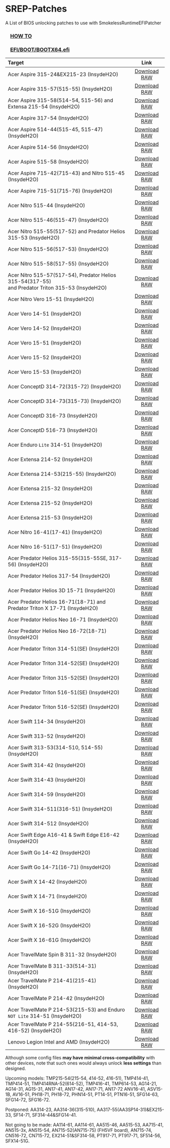 # SREP-Patches
A List of BIOS unlocking patches to use with SmokelessRuntimeEFIPatcher


### $~~~~$[HOW TO](https://github.com/cygwynd/SmokelessRuntimeEFIPatcher#how-to-use-it)
### $~~~~$[EFI/BOOT/BOOTX64.efi](SREP/0.1.4c/BOOTX64.efi)

| Target | Link |
|:-|:-:|
| Acer Aspire 315-24&EX215-23  (InsydeH2O) | [Download RAW](Configs/AA315-24&EX215-23_Insyde_BiosUnlock.cfg) |
| Acer Aspire 315-57(515-55)  (InsydeH2O) | [Download RAW](Configs/AA315-57(515-55)_Insyde_BiosUnlock.cfg) |
| Acer Aspire 315-58(514-54, 515-56) and Extensa 215-54  (InsydeH2O) | [Download RAW](Configs/AA315-58(514-54,%20515-56)&EX215-54_Insyde_BiosUnlock.cfg) |
| Acer Aspire 317-54  (InsydeH2O) | [Download RAW](Configs/AA317-54_Insyde_BiosUnlock.cfg) |
| Acer Aspire 514-44(515-45, 515-47)  (InsydeH2O) | [Download RAW](Configs/AA514-44(515-45,%20515-47)_Insyde_BiosUnlock.cfg) |
| Acer Aspire 514-56  (InsydeH2O) | [Download RAW](Configs/AA514-56_Insyde_BiosUnlock.cfg) |
| Acer Aspire 515-58  (InsydeH2O) | [Download RAW](Configs/AA515-58_Insyde_BiosUnlock.cfg) |
| Acer Aspire 715-42(715-43) and Nitro 515-45  (InsydeH2O) | [Download RAW](Configs/AA715-42(715-43)&AN515-45_Insyde_BiosUnlock.cfg) |
| Acer Aspire 715-51(715-76)  (InsydeH2O) | [Download RAW](Configs/AA715-51(715-76)_Insyde_BiosUnlock.cfg) |
| Acer Nitro 515-44  (InsydeH2O) | [Download RAW](Configs/AN515-44_Insyde_BiosUnlock.cfg) |
| Acer Nitro 515-46(515-47)  (InsydeH2O) | [Download RAW](Configs/AN515-46(515-47)_Insyde_BiosUnlock.cfg) |
| Acer Nitro 515-55(517-52) and Predator Helios 315-53  (InsydeH2O) | [Download RAW](Configs/AN515-55(517-52)&PH315-53_Insyde_BiosUnlock.cfg) |
| Acer Nitro 515-56(517-53)  (InsydeH2O) | [Download RAW](Configs/AN515-56(517-53)_Insyde_BiosUnlock.cfg) |
| Acer Nitro 515-58(517-55)  (InsydeH2O) | [Download RAW](Configs/AN515-58(517-55)_Insyde_BiosUnlock.cfg) |
| Acer Nitro 515-57(517-54), Predator Helios 315-54(317-55)<br/> and Predator Triton 315-53  (InsydeH2O) | [Download RAW](Configs/AN515-57(517-54)&PH315-54(317-55)&PT315-53_Insyde_BiosUnlock.cfg) |
| Acer Nitro Vero 15-51  (InsydeH2O) | [Download RAW](Configs/ANV15-51_Insyde_BiosUnlock.cfg) |
| Acer Vero 14-51  (InsydeH2O) | [Download RAW](Configs/ANV14-51_Insyde_BiosUnlock.cfg) |
| Acer Vero 14-52  (InsydeH2O) | [Download RAW](Configs/ANV14-52_Insyde_BiosUnlock.cfg) |
| Acer Vero 15-51  (InsydeH2O) | [Download RAW](Configs/ANV15-51_Insyde_BiosUnlock.cfg) |
| Acer Vero 15-52  (InsydeH2O) | [Download RAW](Configs/ANV15-52_Insyde_BiosUnlock.cfg) |
| Acer Vero 15-53  (InsydeH2O) | [Download RAW](Configs/ANV15-53_Insyde_BiosUnlock.cfg) |
| Acer ConceptD 314-72(315-72)  (InsydeH2O) | [Download RAW](Configs/CN314-72(315-72)_Insyde_BiosUnlock.cfg) |
| Acer ConceptD 314-73(315-73)  (InsydeH2O) | [Download RAW](Configs/CN314-73(315-72)_Insyde_BiosUnlock.cfg) |
| Acer ConceptD 316-73  (InsydeH2O) | [Download RAW](Configs/CN316-73_Insyde_BiosUnlock.cfg) |
| Acer ConceptD 516-73  (InsydeH2O) | [Download RAW](Configs/CN516-73_Insyde_BiosUnlock.cfg) |
| Acer Enduro `Lite` 314-51  (InsydeH2O) | [Download RAW](Configs/Enduro%20Lite%20EUN314-51_Insyde_BiosUnlock.cfg) |
| Acer Extensa 214-52 (InsydeH2O) | [Download RAW](Configs/EX214-52_Insyde_BiosUnlock.cfg) |
| Acer Extensa 214-53(215-55) (InsydeH2O) | [Download RAW](Configs/EX214-53(215-55)_Insyde_BiosUnlock.cfg) |
| Acer Extensa 215-32 (InsydeH2O) | [Download RAW](Configs/EX215-32_Insyde_BiosUnlock.cfg) |
| Acer Extensa 215-52 (InsydeH2O) | [Download RAW](Configs/EX215-52_Insyde_BiosUnlock.cfg) |
| Acer Extensa 215-53 (InsydeH2O) | [Download RAW](Configs/EX215-53_Insyde_BiosUnlock.cfg) |
| Acer Nitro 16-41(17-41)  (InsydeH2O) | [Download RAW](Configs/AN16-41(17-41)_Insyde_BiosUnlock.cfg) |
| Acer Nitro 16-51(17-51)  (InsydeH2O) | [Download RAW](Configs/AN16-51(17-51)_Insyde_BiosUnlock.cfg) |
| Acer Predator Helios 315-55(315-55SE, 317-56) (InsydeH2O) | [Download RAW](Configs/PH315-55(315-55SE,%20317-56)_Insyde_BiosUnlock.cfg) |
| Acer Predator Helios 317-54  (InsydeH2O) | [Download RAW](Configs/PH317-54_Insyde_BiosUnlock.cfg) |
| Acer Predator Helios 3D 15-71  (InsydeH2O) | [Download RAW](Configs/PH3D15-71_Insyde_BiosUnlock.cfg) |
| Acer Predator Helios 16-71(18-71) and Predator Triton X 17-71  (InsydeH2O) | [Download RAW](Configs/PH16-71(18-71)&PTX17-71_Insyde_BiosUnlock.cfg) |
| Acer Predator Helios Neo 16-71  (InsydeH2O) | [Download RAW](Configs/PHN16-71_Insyde_BiosUnlock.cfg) |
| Acer Predator Helios Neo 16-72(18-71)  (InsydeH2O) | [Download RAW](Configs/PHN16-72(18-71)_Insyde_BiosUnlock.cfg) |
| Acer Predator Triton 314-51(SE)  (InsydeH2O) | [Download RAW](Configs/PT314-51(SE)_Insyde_BiosUnlock.cfg) |
| Acer Predator Triton 314-52(SE)  (InsydeH2O) | [Download RAW](Configs/PT314-52(SE)_Insyde_BiosUnlock.cfg) |
| Acer Predator Triton 315-52(SE)  (InsydeH2O) | [Download RAW](Configs/PT315-52(SE)_Insyde_BiosUnlock.cfg) |
| Acer Predator Triton 516-51(SE)  (InsydeH2O) | [Download RAW](Configs/PT516-51(SE)_Insyde_BiosUnlock.cfg) |
| Acer Predator Triton 516-52(SE)  (InsydeH2O) | [Download RAW](Configs/PT516-52(SE)_Insyde_BiosUnlock.cfg) |
| Acer Swift 114-34  (InsydeH2O) | [Download RAW](Configs/SF114-34_Insyde_BiosUnlock.cfg) |
| Acer Swift 313-52  (InsydeH2O) | [Download RAW](Configs/SF313-52_Insyde_BiosUnlock.cfg) |
| Acer Swift 313-53(314-510, 514-55)  (InsydeH2O) | [Download RAW](Configs/SF313-53(314-510,%20514-55)_Insyde_BiosUnlock.cfg) |
| Acer Swift 314-42  (InsydeH2O) | [Download RAW](Configs/SF314-42_Insyde_BiosUnlock.cfg) |
| Acer Swift 314-43  (InsydeH2O) | [Download RAW](Configs/SF314-43_Insyde_BiosUnlock.cfg) |
| Acer Swift 314-59  (InsydeH2O) | [Download RAW](Configs/SF314-59_Insyde_BiosUnlock.cfg) |
| Acer Swift 314-511(316-51)  (InsydeH2O) | [Download RAW](Configs/SF314-511(316-51)_Insyde_BiosUnlock.cfg) |
| Acer Swift 314-512  (InsydeH2O) | [Download RAW](Configs/SF314-512_Insyde_BiosUnlock.cfg) |
| Acer Swift Edge A16-41 & Swift Edge E16-42  (InsydeH2O) | [Download RAW](Configs/SFA16-41&SFE16-42_Insyde_BiosUnlock.cfg) |
| Acer Swift Go 14-42  (InsydeH2O) | [Download RAW](Configs/SFG14-42_Insyde_BiosUnlock.cfg) |
| Acer Swift Go 14-71(16-71)  (InsydeH2O) | [Download RAW](Configs/SFG14-71(16-71)_Insyde_BiosUnlock.cfg) |
| Acer Swift X 14-42  (InsydeH2O) | [Download RAW](Configs/SFX14-42_Insyde_BiosUnlock.cfg) |
| Acer Swift X 14-71  (InsydeH2O) | [Download RAW](Configs/SFX14-71_Insyde_BiosUnlock.cfg) |
| Acer Swift X 16-51G  (InsydeH2O) | [Download RAW](Configs/SFX16-51G_Insyde_BiosUnlock.cfg) |
| Acer Swift X 16-52G  (InsydeH2O) | [Download RAW](Configs/SFX16-52G_Insyde_BiosUnlock.cfg) |
| Acer Swift X 16-61G  (InsydeH2O) | [Download RAW](Configs/SFX16-61G_Insyde_BiosUnlock.cfg) |
| Acer TravelMate Spin B 311-32  (InsydeH2O) | [Download RAW](Configs/TMB311RNA-32_Insyde_BiosUnlock.cfg) |
| Acer TravelMate B 311-33(514-31)  (InsydeH2O) | [Download RAW](Configs/TMB311-33(514-31)_Insyde_BiosUnlock.cfg) |
| Acer TravelMate P 214-41(215-41)  (InsydeH2O) | [Download RAW](Configs/TMP214-41(215-41)_Insyde_BiosUnlock.cfg) |
| Acer TravelMate P 214-42  (InsydeH2O) | [Download RAW](Configs/TMP214-42_Insyde_BiosUnlock.cfg) |
| Acer TravelMate P 214-53(215-53) and Enduro `NOT Lite` 314-51  (InsydeH2O) | [Download RAW](Configs/TMP214-53(215-53)&Enduro%20EUN314-51_Insyde_BiosUnlock.cfg) |
| Acer TravelMate P 214-55(216-51, 414-53, 416-52)  (InsydeH2O) | [Download RAW](Configs/TMP214-55(216-51,%20414-53,%20416-52)_Insyde_BiosUnlock.cfg) |
| Lenovo Legion Intel and AMD  (InsydeH2O) | [Download RAW](Configs/Lenovo%20Metro%20Display%20Engine_Insyde_BiosUnlock.cfg) |

Although some config files **may have minimal cross-compatibility** with other devices, note that such ones would always unlock **less settings** than designed.

Upcoming models: TMP215-54(215-54, 414-52, 416-51), TMP414-41, TMP414-51, TMP414RNA-52(614-52), TMP416-41, TMP614-53, AG14-21, AG14-31, AG15-31, AN17-41, AN17-42, AN17-71, AN17-72 ANV16-41, ASV15-1B, AV16-51, PH18-71, PH18-72, PHN14-51, PT14-51, PTN16-51, SFG14-63, SFG14-72, SFG16-72.

Postponed: AA314-23, AA314-36(315-510), AA317-55(AA3SP14-31)&EX215-33, SF14-71, SF314-44&SFG14-41.

Not going to be made: AA114-61, AA114-61, AA515-46, AA515-53, AA715-41, AN515-3x, AN515-54, AN715-52(AN715-75) (FH5VF board), AN715-74, CN516-72, CN715-72, EX214-51&SF314-58, PT917-71, PT917-71, SF514-56, SFX14-51G.
